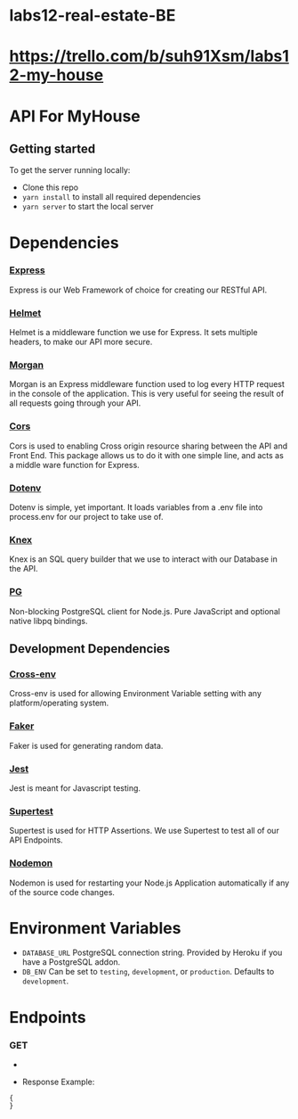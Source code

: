 # labs12-real-estate-BE
# https://trello.com/b/suh91Xsm/labs12-my-house

# API For MyHouse 

## Getting started

To get the server running locally:

- Clone this repo
- `yarn install` to install all required dependencies
- `yarn server` to start the local server

# Dependencies

### [Express](https://www.npmjs.com/package/express)

Express is our Web Framework of choice for creating our RESTful API.

### [Helmet](https://www.npmjs.com/package/helmet)

Helmet is a middleware function we use for Express. It sets multiple headers, to make our API more secure.

### [Morgan](https://www.npmjs.com/package/morgan)

Morgan is an Express middleware function used to log every HTTP request in the console of the application. This is very useful for seeing the result of all requests going through your API.

### [Cors](https://www.npmjs.com/package/cors)

Cors is used to enabling Cross origin resource sharing between the API and Front End. This package allows us to do it with one simple line, and acts as a middle ware function for Express.

### [Dotenv](https://www.npmjs.com/package/dotenv)

Dotenv is simple, yet important. It loads variables from a .env file into process.env for our project to take use of.

### [Knex](https://www.npmjs.com/package/knex)

Knex is an SQL query builder that we use to interact with our Database in the API.

### [PG](https://www.npmjs.com/package/pg)

Non-blocking PostgreSQL client for Node.js. Pure JavaScript and optional native libpq bindings.

## Development Dependencies

### [Cross-env](https://www.npmjs.com/package/cross-env)

Cross-env is used for allowing Environment Variable setting with any platform/operating system.

### [Faker](https://www.npmjs.com/package/faker)

Faker is used for generating random data.

### [Jest](https://www.npmjs.com/package/jest)

Jest is meant for Javascript testing.

### [Supertest](https://www.npmjs.com/package/supertest)

Supertest is used for HTTP Assertions. We use Supertest to test all of our API Endpoints.

### [Nodemon](https://www.npmjs.com/package/nodemon)

Nodemon is used for restarting your Node.js Application automatically if any of the source code changes.

# Environment Variables

- `DATABASE_URL` PostgreSQL connection string. Provided by Heroku if you have a PostgreSQL addon.
- `DB_ENV` Can be set to `testing`, `development`, or `production`. Defaults to `development`.

# Endpoints

### GET

- 

- Response Example:

```
{
}
```

